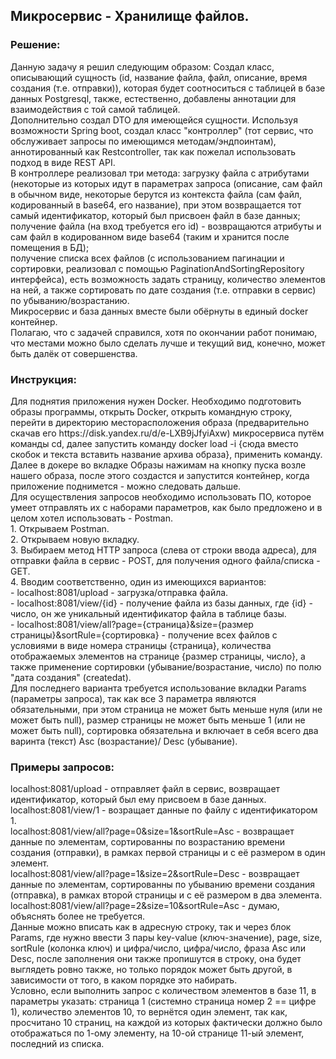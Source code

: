 <h2>Микросервис - Хранилище файлов.</h2>

<h3>Решение:</h3>
<p class="text-justify">Данную задачу я решил следующим образом:
Создал класс, описывающий сущность (id, название файла, файл, описание, время создания (т.е. отправки)), которая будет соотноситься с таблицей в базе данных Postgresql, также, естественно, добавлены аннотации для взаимодействия с той самой таблицей.<br>
Дополнительно создал DTO для имеющейся сущности. Используя возможности Spring boot, создал класс "контроллер" (тот сервис, что обслуживает запросы по имеющимся методам/эндпоинтам), аннотированный как Restcontroller, так как пожелал использовать подход в виде REST API.<br>
В контроллере реализовал три метода: загрузку файла с атрибутами (некоторые из которых идут в параметрах запроса (описание, сам файл в обычном виде, некоторые берутся из контекста файла (сам файл, кодированный в base64, его название), при этом возвращается тот самый идентификатор, который был присвоен файл в базе данных;<br>
получение файла (на вход требуется его id) - возвращаются атрибуты и сам файл в кодированном виде base64 (таким и хранится после помещения в БД);<br>
получение списка всех файлов (с использованием пагинации и сортировки, реализовал с помощью PaginationAndSortingRepository интерфейса), есть возможность задать страницу, количество элементов на ней, а также сортировать по дате создания (т.е. отправки в сервис) по убыванию/возрастанию.<br>
Микросервис и база данных вместе были обёрнуты в единый docker контейнер.<br>
Полагаю, что с задачей справился, хотя по окончании работ понимаю, что местами можно было сделать лучше и текущий вид, конечно, может быть далёк от совершенства.
<h3>Инструкция:</h3>
Для поднятия приложения нужен Docker. Необходимо подготовить образы программы, открыть Docker, открыть командную строку, перейти в директорию месторасположения образа (предварительно скачав его https://disk.yandex.ru/d/e-LXB9jJfyiAxw) микросервиса путём команды cd, далее запустить команду docker load -i {сюда вместо скобок и текста вставить название архива образа}, применить команду.<br>
Далее в докере во вкладке Образы нажимам на кнопку пуска возле нашего образа, после этого создастся и запустится контейнер, когда приложение поднимется - можно следовать дальше.<br>
Для осуществления запросов необходимо использовать ПО, которое умеет отправлять их с наборами параметров, как было предложено и в целом хотел использовать - Postman.<br>
1. Открываем Postman.<br>
2. Открываем новую вкладку.<br>
3. Выбираем метод HTTP запроса (слева от строки ввода адреса), для отправки файла в сервис - POST, для получения одного файла/списка - GET.<br>
4. Вводим соответственно, один из имеющихся вариантов:<br>
- localhost:8081/upload - загрузка/отправка файла.<br>
- localhost:8081/view/{id} - получение файла из базы данных, где {id} - число, он же уникальный идентификатор файла в таблице базы.<br>
- localhost:8081/view/all?page={страница}&size={размер<br>
страницы}&sortRule={сортировка} - получение всех файлов с условиями в виде номера страницы {страница}, количества отображаемых элементов на странице {размер страницы, число}, а также применение сортировки (убывание/возрастание, число) по полю "дата создания" (createdat).<br>
Для последнего варианта требуется использование вкладки Params (параметры запроса), так как все 3 параметра являются обязательными, при этом страница не может быть меньше нуля (или не может быть null), размер страницы не может быть меньше 1 (или не может быть null), сортировка обязательна и включает в себя всего два варинта (текст) Asc (возрастание)/ Desc (убывание).<br>
<h3>Примеры запросов:</h3>
localhost:8081/upload - отправляет файл в сервис, возвращает идентификатор, который был ему присвоем в базе данных.<br>
localhost:8081/view/1 - возращает данные по файлу с идентификатором 1.<br>
localhost:8081/view/all?page=0&size=1&sortRule=Asc - возвращает данные по элементам, сортированны по возрастанию времени создания (отправки), в рамках первой страницы и с её размером в один элемент.<br>
localhost:8081/view/all?page=1&size=2&sortRule=Desc - возвращает данные по элементам, сортированны по убыванию времени создания (отправка), в рамках второй страницы и с её размером в два элемента.<br>
localhost:8081/view/all?page=2&size=10&sortRule=Asc - думаю, объяснять более не требуется.<br>
Данные можно вписать как в адресную строку, так и через блок Params, где нужно ввести 3 пары key-value (ключ-значение), page, size, sortRule (колонка ключ) и цифра/число, цифра/число, фраза Asc или Desc, после заполнения они также пропишутся в строку, она будет выглядеть ровно также, но только порядок может быть другой, в зависимости от того, в каком порядке это набирать.<br>
Условно, если выполнить запрос с количеством элементов в базе 11, в параметры указать: страница 1 (системно страница номер 2 == цифре 1), количество элементов 10, то вернётся один элемент, так как, просчитано 10 страниц, на каждой из которых фактически должно было отображаться по 1-ому элементу, на 10-ой странице 11-ый элемент, последний из списка.<br>
</p>
